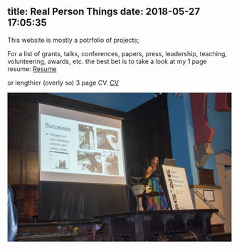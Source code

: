 title: Real Person Things
date: 2018-05-27 17:05:35
---

This website is mostly a potrfolio of projects; 

For a list of grants, talks, conferences, papers, press, leadership, teaching, volunteering, awards, etc.  the best bet is to take a look at my 1 page resume:
[Resume](resume_fa17.pdf)

or lengthier (overly so) 3 page CV.
[CV](CV_fa17.pdf)

![Giving a talk on the lessons learned from my startup, NarwhalEdu, at open source hardware summit 2015.](left_oshw_speaker.jpg)
